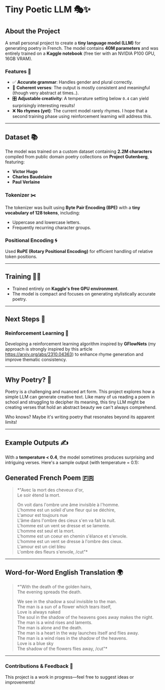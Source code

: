 # Tiny Poetic LLM 🎭✨

## About the Project

A small personal project to create a **tiny language model (LLM)** for generating poetry in French. The model contains **40M parameters** and was entirely trained on a **Kaggle notebook** (free tier with an NVIDIA P100 GPU, 16GB VRAM). 

### Features 🌟
- ✅ **Accurate grammar**: Handles gender and plural correctly.  
- 📝 **Coherent verses**: The output is mostly consistent and meaningful (though very abstract at times..).  
- 🎛️ **Adjustable creativity**: A temperature setting below `0.4` can yield surprisingly interesting results!  
- ❌ **No rhymes (yet)**: The current model rarely rhymes. I hope that a second training phase using reinforcement learning will address this.  

---

## Dataset 📚

The model was trained on a custom dataset containing **2.2M characters** compiled from public domain poetry collections on **Project Gutenberg**, featuring:  
- **Victor Hugo**  
- **Charles Baudelaire**  
- **Paul Verlaine**

### Tokenizer ✂️  
The tokenizer was built using **Byte Pair Encoding (BPE)** with a **tiny vocabulary of 128 tokens**, including:  
- Uppercase and lowercase letters.  
- Frequently recurring character groups.  

### Positional Encoding 🌀  
Used **RoPE (Rotary Positional Encoding)** for efficient handling of relative token positions.  

---

## Training 🏋️‍♂️

- Trained entirely on **Kaggle's free GPU environment**.  
- The model is compact and focuses on generating stylistically accurate poetry.  

---

## Next Steps 🚀  

### Reinforcement Learning 🤖  
Developing a reinforcement learning algorithm inspired by **GFlowNets** (my approach is strongly inspired by this article https://arxiv.org/abs/2310.04363) to enhance rhyme generation and improve thematic consistency.  

---

## Why Poetry? 🎨  

Poetry is a challenging and nuanced art form. This project explores how a simple LLM can generate creative text. Like many of us reading a poem in school and struggling to decipher its meaning, this tiny LLM might be creating verses that hold an abstract beauty we can't always comprehend.  

Who knows? Maybe it's writing poetry that resonates beyond its apparent limits!  

---

## Example Outputs ✍️  

With a **temperature < 0.4**, the model sometimes produces surprising and intriguing verses. Here's a sample output (with temperature = 0.1):  

## Generated French Poem 🇫🇷

> *"Avec la mort des cheveux d'or,  
> Le soir étend la mort.  
>  
> On voit dans l'ombre une âme invisible à l'homme.  
> L'homme est un soleil d'une fleur qui se déchire,  
> L'amour est toujours nue  
> L'âme dans l'ombre des cieux s'en va fait la nuit.  
> L'homme est un vent se dresse et se lamente.  
> L'homme est seul et la mort.  
> L'homme est un coeur en chemin s'élance et s'envole.  
> L'homme est un vent se dresse à l'ombre des cieux.  
> L'amour est un ciel bleu  
> L'ombre des fleurs s'envole, /cut"*  

---

## Word-for-Word English Translation 🌍

> *"With the death of the golden hairs,  
> The evening spreads the death.  
>  
> We see in the shadow a soul invisible to the man.  
> The man is a sun of a flower which tears itself,  
> Love is always naked  
> The soul in the shadow of the heavens goes away makes the night.  
> The man is a wind rises and laments.  
> The man is alone and the death.  
> The man is a heart in the way launches itself and flies away.  
> The man is a wind rises in the shadow of the heavens.  
> Love is a blue sky  
> The shadow of the flowers flies away, /cut"*  


---

### Contributions & Feedback 💬  
This project is a work in progress—feel free to suggest ideas or improvements!  

